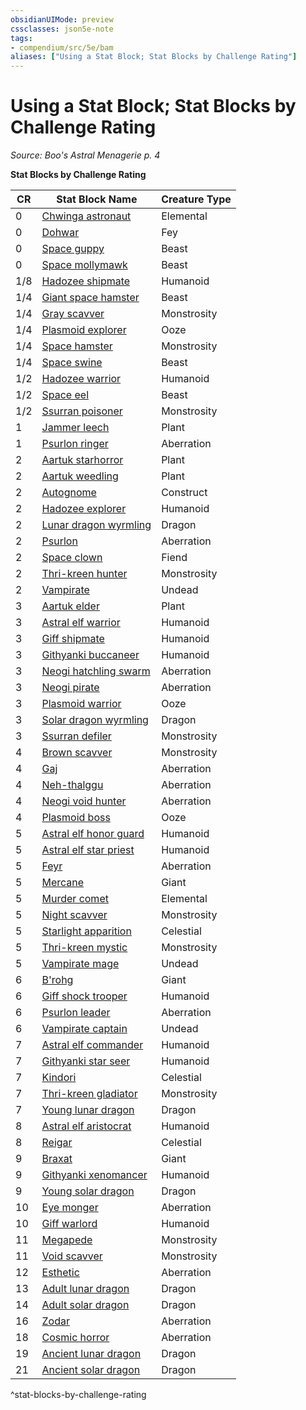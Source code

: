```yaml
---
obsidianUIMode: preview
cssclasses: json5e-note
tags:
- compendium/src/5e/bam
aliases: ["Using a Stat Block; Stat Blocks by Challenge Rating"]
---
```

# Using a Stat Block; Stat Blocks by Challenge Rating
*Source: Boo's Astral Menagerie p. 4* 

**Stat Blocks by Challenge Rating**

| CR | Stat Block Name | Creature Type |
|----|-----------------|---------------|
| 0 | [Chwinga astronaut](2-Mechanics/CLI/bestiary/elemental/chwinga-astronaut-bam.md) | Elemental |
| 0 | [Dohwar](2-Mechanics/CLI/bestiary/fey/dohwar-bam.md) | Fey |
| 0 | [Space guppy](2-Mechanics/CLI/bestiary/beast/space-guppy-bam.md) | Beast |
| 0 | [Space mollymawk](2-Mechanics/CLI/bestiary/beast/space-mollymawk-bam.md) | Beast |
| 1/8 | [Hadozee shipmate](2-Mechanics/CLI/bestiary/humanoid/hadozee-shipmate-bam.md) | Humanoid |
| 1/4 | [Giant space hamster](2-Mechanics/CLI/bestiary/beast/giant-space-hamster-bam.md) | Beast |
| 1/4 | [Gray scavver](2-Mechanics/CLI/bestiary/monstrosity/gray-scavver-bam.md) | Monstrosity |
| 1/4 | [Plasmoid explorer](2-Mechanics/CLI/bestiary/ooze/plasmoid-explorer-bam.md) | Ooze |
| 1/4 | [Space hamster](2-Mechanics/CLI/bestiary/monstrosity/space-hamster-bam.md) | Monstrosity |
| 1/4 | [Space swine](2-Mechanics/CLI/bestiary/beast/space-swine-bam.md) | Beast |
| 1/2 | [Hadozee warrior](2-Mechanics/CLI/bestiary/humanoid/hadozee-warrior-bam.md) | Humanoid |
| 1/2 | [Space eel](2-Mechanics/CLI/bestiary/beast/space-eel-bam.md) | Beast |
| 1/2 | [Ssurran poisoner](2-Mechanics/CLI/bestiary/monstrosity/ssurran-poisoner-bam.md) | Monstrosity |
| 1 | [Jammer leech](2-Mechanics/CLI/bestiary/plant/jammer-leech-bam.md) | Plant |
| 1 | [Psurlon ringer](2-Mechanics/CLI/bestiary/aberration/psurlon-ringer-bam.md) | Aberration |
| 2 | [Aartuk starhorror](2-Mechanics/CLI/bestiary/plant/aartuk-starhorror-bam.md) | Plant |
| 2 | [Aartuk weedling](2-Mechanics/CLI/bestiary/plant/aartuk-weedling-bam.md) | Plant |
| 2 | [Autognome](2-Mechanics/CLI/bestiary/construct/autognome-bam.md) | Construct |
| 2 | [Hadozee explorer](2-Mechanics/CLI/bestiary/humanoid/hadozee-explorer-bam.md) | Humanoid |
| 2 | [Lunar dragon wyrmling](2-Mechanics/CLI/bestiary/dragon/lunar-dragon-wyrmling-bam.md) | Dragon |
| 2 | [Psurlon](2-Mechanics/CLI/bestiary/aberration/psurlon-bam.md) | Aberration |
| 2 | [Space clown](2-Mechanics/CLI/bestiary/fiend/space-clown-bam.md) | Fiend |
| 2 | [Thri-kreen hunter](2-Mechanics/CLI/bestiary/monstrosity/thri-kreen-hunter-bam.md) | Monstrosity |
| 2 | [Vampirate](2-Mechanics/CLI/bestiary/undead/vampirate-bam.md) | Undead |
| 3 | [Aartuk elder](2-Mechanics/CLI/bestiary/plant/aartuk-elder-bam.md) | Plant |
| 3 | [Astral elf warrior](2-Mechanics/CLI/bestiary/humanoid/astral-elf-warrior-bam.md) | Humanoid |
| 3 | [Giff shipmate](2-Mechanics/CLI/bestiary/humanoid/giff-shipmate-bam.md) | Humanoid |
| 3 | [Githyanki buccaneer](2-Mechanics/CLI/bestiary/humanoid/githyanki-buccaneer-bam.md) | Humanoid |
| 3 | [Neogi hatchling swarm](2-Mechanics/CLI/bestiary/aberration/neogi-hatchling-swarm-bam.md) | Aberration |
| 3 | [Neogi pirate](2-Mechanics/CLI/bestiary/aberration/neogi-pirate-bam.md) | Aberration |
| 3 | [Plasmoid warrior](2-Mechanics/CLI/bestiary/ooze/plasmoid-warrior-bam.md) | Ooze |
| 3 | [Solar dragon wyrmling](2-Mechanics/CLI/bestiary/dragon/solar-dragon-wyrmling-bam.md) | Dragon |
| 3 | [Ssurran defiler](2-Mechanics/CLI/bestiary/monstrosity/ssurran-defiler-bam.md) | Monstrosity |
| 4 | [Brown scavver](2-Mechanics/CLI/bestiary/monstrosity/brown-scavver-bam.md) | Monstrosity |
| 4 | [Gaj](2-Mechanics/CLI/bestiary/aberration/gaj-bam.md) | Aberration |
| 4 | [Neh-thalggu](2-Mechanics/CLI/bestiary/aberration/neh-thalggu-bam.md) | Aberration |
| 4 | [Neogi void hunter](2-Mechanics/CLI/bestiary/aberration/neogi-void-hunter-bam.md) | Aberration |
| 4 | [Plasmoid boss](2-Mechanics/CLI/bestiary/ooze/plasmoid-boss-bam.md) | Ooze |
| 5 | [Astral elf honor guard](2-Mechanics/CLI/bestiary/humanoid/astral-elf-honor-guard-bam.md) | Humanoid |
| 5 | [Astral elf star priest](2-Mechanics/CLI/bestiary/humanoid/astral-elf-star-priest-bam.md) | Humanoid |
| 5 | [Feyr](2-Mechanics/CLI/bestiary/aberration/feyr-bam.md) | Aberration |
| 5 | [Mercane](2-Mechanics/CLI/bestiary/celestial/mercane-bam.md) | Giant |
| 5 | [Murder comet](2-Mechanics/CLI/bestiary/elemental/murder-comet-bam.md) | Elemental |
| 5 | [Night scavver](2-Mechanics/CLI/bestiary/monstrosity/night-scavver-bam.md) | Monstrosity |
| 5 | [Starlight apparition](2-Mechanics/CLI/bestiary/celestial/starlight-apparition-bam.md) | Celestial |
| 5 | [Thri-kreen mystic](2-Mechanics/CLI/bestiary/monstrosity/thri-kreen-mystic-bam.md) | Monstrosity |
| 5 | [Vampirate mage](2-Mechanics/CLI/bestiary/undead/vampirate-mage-bam.md) | Undead |
| 6 | [B'rohg](2-Mechanics/CLI/bestiary/giant/brohg-bam.md) | Giant |
| 6 | [Giff shock trooper](2-Mechanics/CLI/bestiary/humanoid/giff-shock-trooper-bam.md) | Humanoid |
| 6 | [Psurlon leader](2-Mechanics/CLI/bestiary/aberration/psurlon-leader-bam.md) | Aberration |
| 6 | [Vampirate captain](2-Mechanics/CLI/bestiary/undead/vampirate-captain-bam.md) | Undead |
| 7 | [Astral elf commander](2-Mechanics/CLI/bestiary/humanoid/astral-elf-commander-bam.md) | Humanoid |
| 7 | [Githyanki star seer](2-Mechanics/CLI/bestiary/humanoid/githyanki-star-seer-bam.md) | Humanoid |
| 7 | [Kindori](2-Mechanics/CLI/bestiary/celestial/kindori-bam.md) | Celestial |
| 7 | [Thri-kreen gladiator](2-Mechanics/CLI/bestiary/monstrosity/thri-kreen-gladiator-bam.md) | Monstrosity |
| 7 | [Young lunar dragon](2-Mechanics/CLI/bestiary/dragon/young-lunar-dragon-bam.md) | Dragon |
| 8 | [Astral elf aristocrat](2-Mechanics/CLI/bestiary/humanoid/astral-elf-aristocrat-bam.md) | Humanoid |
| 8 | [Reigar](2-Mechanics/CLI/bestiary/celestial/reigar-bam.md) | Celestial |
| 9 | [Braxat](2-Mechanics/CLI/bestiary/giant/braxat-bam.md) | Giant |
| 9 | [Githyanki xenomancer](2-Mechanics/CLI/bestiary/humanoid/githyanki-xenomancer-bam.md) | Humanoid |
| 9 | [Young solar dragon](2-Mechanics/CLI/bestiary/dragon/young-solar-dragon-bam.md) | Dragon |
| 10 | [Eye monger](2-Mechanics/CLI/bestiary/aberration/eye-monger-bam.md) | Aberration |
| 10 | [Giff warlord](2-Mechanics/CLI/bestiary/humanoid/giff-warlord-bam.md) | Humanoid |
| 11 | [Megapede](2-Mechanics/CLI/bestiary/monstrosity/megapede-bam.md) | Monstrosity |
| 11 | [Void scavver](2-Mechanics/CLI/bestiary/monstrosity/void-scavver-bam.md) | Monstrosity |
| 12 | [Esthetic](2-Mechanics/CLI/bestiary/aberration/esthetic-bam.md) | Aberration |
| 13 | [Adult lunar dragon](2-Mechanics/CLI/bestiary/dragon/adult-lunar-dragon-bam.md) | Dragon |
| 14 | [Adult solar dragon](2-Mechanics/CLI/bestiary/dragon/adult-solar-dragon-bam.md) | Dragon |
| 16 | [Zodar](2-Mechanics/CLI/bestiary/aberration/zodar-bam.md) | Aberration |
| 18 | [Cosmic horror](2-Mechanics/CLI/bestiary/aberration/cosmic-horror-bam.md) | Aberration |
| 19 | [Ancient lunar dragon](2-Mechanics/CLI/bestiary/dragon/ancient-lunar-dragon-bam.md) | Dragon |
| 21 | [Ancient solar dragon](2-Mechanics/CLI/bestiary/dragon/ancient-solar-dragon-bam.md) | Dragon |
^stat-blocks-by-challenge-rating